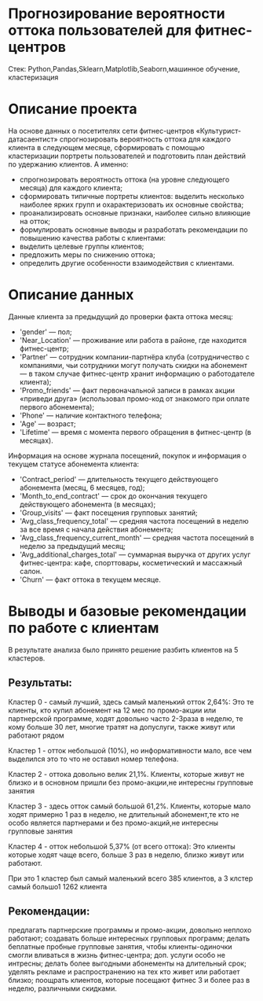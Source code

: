 # Прогнозирование вероятности оттока пользователей для фитнес-центров

Стек: Python,Pandas,Sklearn,Matplotlib,Seaborn,машинное обучение, кластеризация

# Описание проекта
На основе данных о посетителях сети фитнес-центров «Культурист-датасаентист» спрогнозировать вероятность оттока для каждого клиента в следующем месяце, сформировать с помощью кластеризации портреты пользователей и подготовить план действий по удержанию клиентов. А именно:

- спрогнозировать вероятность оттока (на уровне следующего месяца) для каждого клиента;
- сформировать типичные портреты клиентов: выделить несколько наиболее ярких групп и охарактеризовать их основные свойства;
- проанализировать основные признаки, наиболее сильно влияющие на отток;
- формулировать основные выводы и разработать рекомендации по повышению качества работы с клиентами:
- выделить целевые группы клиентов;
- предложить меры по снижению оттока;
- определить другие особенности взаимодействия с клиентами.

# Описание данных

Данные клиента за предыдущий до проверки факта оттока месяц:
- 'gender' — пол;
- 'Near_Location' — проживание или работа в районе, где находится фитнес-центр;
- 'Partner' — сотрудник компании-партнёра клуба (сотрудничество с компаниями, чьи сотрудники могут получать скидки на абонемент — в таком случае фитнес-центр хранит информацию о работодателе клиента);
- 'Promo_friends' — факт первоначальной записи в рамках акции «приведи друга» (использовал промо-код от знакомого при оплате первого абонемента);
- 'Phone' — наличие контактного телефона;
- 'Age' — возраст;
- 'Lifetime' — время с момента первого обращения в фитнес-центр (в месяцах).

Информация на основе журнала посещений, покупок и информация о текущем статусе абонемента клиента:
- 'Contract_period' — длительность текущего действующего абонемента (месяц, 6 месяцев, год);
- 'Month_to_end_contract' — срок до окончания текущего действующего абонемента (в месяцах);
- 'Group_visits' — факт посещения групповых занятий;
- 'Avg_class_frequency_total' — средняя частота посещений в неделю за все время с начала действия абонемента;
- 'Avg_class_frequency_current_month' — средняя частота посещений в неделю за предыдущий месяц;
- 'Avg_additional_charges_total' — суммарная выручка от других услуг фитнес-центра: кафе, спорттовары, косметический и массажный салон.
- 'Churn' — факт оттока в текущем месяце.

# Выводы и базовые рекомендации по работе с клиентам
В результате анализа было принято решение разбить клиентов на 5 кластеров.

## Результаты:

Кластер 0 - самый лучший, здесь самый маленький отток 2,64%: Это те клиенты, кто купил абонемент на 12 мес по промо-акции или партнерской программе, ходят довольно часто 2-3раза в неделю, те кому больше 30 лет, многие тратят на допуслуги, также живут или работают рядом

Кластер 1 - отток небольшой (10%), но информативности мало, все чем выделился это то что не оставил номер телефона.

Кластер 2 - оттока довольно велик 21,1%. Клиенты, которые живут не близко и в основном пришли без промо-акции,не интересны групповые занятия

Кластер 3 - здесь отток самый большой 61,2%. Клиенты, которые мало ходят примерно 1 раз в неделю, не длительный абонемент,те кто не особо является партнерами и без промо-акций,не интересны групповые занятия

Кластер 4 - отток небольшой 5,37% (от всего оттока): Это клиенты которые ходят чаще всего, больше 3 раз в неделю, близко живут или работают.

При это 1 кластер был самый маленький всего 385 клиентов, а 3 клстер самый большо1 1262 клиента

## Рекомендации:

предлагать партнерские программы и промо-акции, довольно неплохо работают;
создавать больше интересных групповых программ;
делать беплатные пробные групповые занятия, чтобы клиенты-одиночки смогли вливаться в жизнь фитнес-центра;
доп. услуги особо не интресны;
делать более выгодными абонементы на длительный срок;
уделять рекламе и распространению на тех кто живет или работает близко;
поощрать клиентов, которые посещают фитнес 3 и более раз в неделю, различными скидками.

